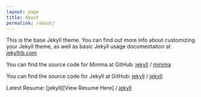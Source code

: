 ```yaml
---
layout: page
title: About
permalink: /about/
---
```


This is the base Jekyll theme. You can find out more info about customizing your Jekyll theme, as well as basic Jekyll usage documentation at [jekyllrb.com](https://jekyllrb.com/)

You can find the source code for Minima at GitHub:
[jekyll][jekyll-organization] /
[minima](https://github.com/jekyll/minima)

You can find the source code for Jekyll at GitHub:
[jekyll][jekyll-organization] /
[jekyll](https://github.com/jekyll/jekyll)


[jekyll-organization]: https://github.com/jekyll

Latest Resume:
[jekyll][View Resume Here] /
[jekyll](https://github.com/siddhesh2263/portfolio_site/blob/5fc1a49d951efff97d7374a46d6b20fa574f3aae/2023-CBR650R-Brochure.pdf)